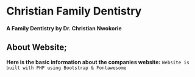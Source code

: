 # Christian Family Dentistry
#### A Family Dentistry by Dr. Christian Nwokorie

## About Website;
**Here is the basic information about the companies website:**
```Website is built with PHP using Bootstrap & Fontawesome```
